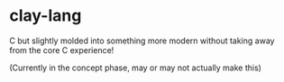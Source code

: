# clay-lang

C but slightly molded into something more modern without taking away from the core C experience!

(Currently in the concept phase, may or may not actually make this)
